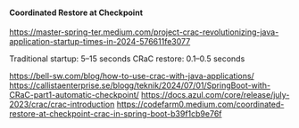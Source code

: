 #### Coordinated Restore at Checkpoint
https://master-spring-ter.medium.com/project-crac-revolutionizing-java-application-startup-times-in-2024-576611fe3077

Traditional startup:    5–15 seconds
CRaC restore:           0.1–0.5 seconds

https://bell-sw.com/blog/how-to-use-crac-with-java-applications/
https://callistaenterprise.se/blogg/teknik/2024/07/01/SpringBoot-with-CRaC-part1-automatic-checkpoint/
https://docs.azul.com/core/release/july-2023/crac/crac-introduction
https://codefarm0.medium.com/coordinated-restore-at-checkpoint-crac-in-spring-boot-b39f1cb9e76f

